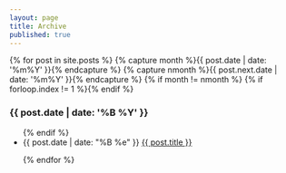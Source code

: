 ```yaml
---
layout: page
title: Archive
published: true
---
```


{% for post in site.posts %}
   {% capture month %}{{ post.date | date: '%m%Y' }}{% endcapture %}
   {% capture nmonth %}{{ post.next.date | date: '%m%Y' }}{% endcapture %}
   {% if month != nmonth %}
   {% if forloop.index != 1 %}</ul>{% endif %}
   <h3>{{ post.date | date: '%B %Y' }}</h3><ul>
        {% endif %}
    <li>{{ post.date | date: "%B %e" }} <a href="{{ post.url }}">{{ post.title }}</a></li>
    
{% endfor %}